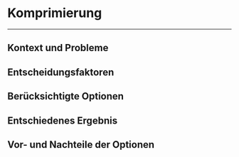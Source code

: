 # Komprimierung
***
## Kontext und Probleme
## Entscheidungsfaktoren
## Berücksichtigte Optionen
## Entschiedenes Ergebnis
## Vor- und Nachteile der Optionen
